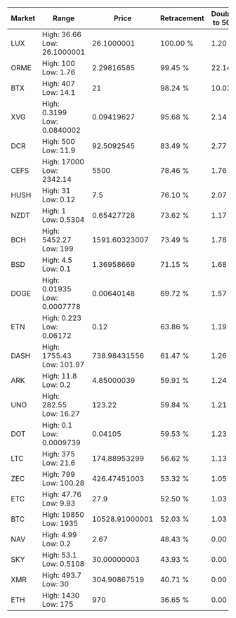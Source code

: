 | Market | Range | Price| Retracement | Doubles to 50% |
| --- | --- | --- | --- | --- |
| LUX | High: 36.66<br />Low: 26.1000001 | 26.1000001 | 100.00 % | 1.20 |
| ORME | High: 100<br />Low: 1.76 | 2.29816585 | 99.45 % | 22.14 |
| BTX | High: 407<br />Low: 14.1 | 21 | 98.24 % | 10.03 |
| XVG | High: 0.3199<br />Low: 0.0840002 | 0.09419627 | 95.68 % | 2.14 |
| DCR | High: 500<br />Low: 11.9 | 92.5092545 | 83.49 % | 2.77 |
| CEFS | High: 17000<br />Low: 2342.14 | 5500 | 78.46 % | 1.76 |
| HUSH | High: 31<br />Low: 0.12 | 7.5 | 76.10 % | 2.07 |
| NZDT | High: 1<br />Low: 0.5304 | 0.65427728 | 73.62 % | 1.17 |
| BCH | High: 5452.27<br />Low: 199 | 1591.60323007 | 73.49 % | 1.78 |
| BSD | High: 4.5<br />Low: 0.1 | 1.36958669 | 71.15 % | 1.68 |
| DOGE | High: 0.01935<br />Low: 0.0007778 | 0.00640148 | 69.72 % | 1.57 |
| ETN | High: 0.223<br />Low: 0.06172 | 0.12 | 63.86 % | 1.19 |
| DASH | High: 1755.43<br />Low: 101.97 | 738.98431556 | 61.47 % | 1.26 |
| ARK | High: 11.8<br />Low: 0.2 | 4.85000039 | 59.91 % | 1.24 |
| UNO | High: 282.55<br />Low: 16.27 | 123.22 | 59.84 % | 1.21 |
| DOT | High: 0.1<br />Low: 0.0009739 | 0.04105 | 59.53 % | 1.23 |
| LTC | High: 375<br />Low: 21.6 | 174.88953299 | 56.62 % | 1.13 |
| ZEC | High: 799<br />Low: 100.28 | 426.47451003 | 53.32 % | 1.05 |
| ETC | High: 47.76<br />Low: 9.93 | 27.9 | 52.50 % | 1.03 |
| BTC | High: 19850<br />Low: 1935 | 10528.91000001 | 52.03 % | 1.03 |
| NAV | High: 4.99<br />Low: 0.2 | 2.67 | 48.43 % | 0.00 |
| SKY | High: 53.1<br />Low: 0.5108 | 30.00000003 | 43.93 % | 0.00 |
| XMR | High: 493.7<br />Low: 30 | 304.90867519 | 40.71 % | 0.00 |
| ETH | High: 1430<br />Low: 175 | 970 | 36.65 % | 0.00 |

